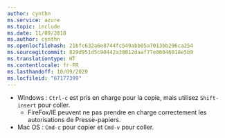 ```yaml
---
author: cynthn
ms.service: azure
ms.topic: include
ms.date: 11/09/2018
ms.author: cynthn
ms.openlocfilehash: 21bfc632a6e8744fc549abb05a7013bb296ca254
ms.sourcegitcommit: 829d951d5c90442a38012daaf77e86046018e5b9
ms.translationtype: HT
ms.contentlocale: fr-FR
ms.lasthandoff: 10/09/2020
ms.locfileid: "67177399"
---
```

* Windows : `Ctrl-c` est pris en charge pour la copie, mais utilisez `Shift-insert` pour coller.
  * FireFox/IE peuvent ne pas prendre en charge correctement les autorisations de Presse-papiers.
* Mac OS : `Cmd-c` pour copier et `Cmd-v` pour coller.